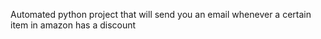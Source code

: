 Automated python project that will send you an email whenever a certain item in amazon has a discount
